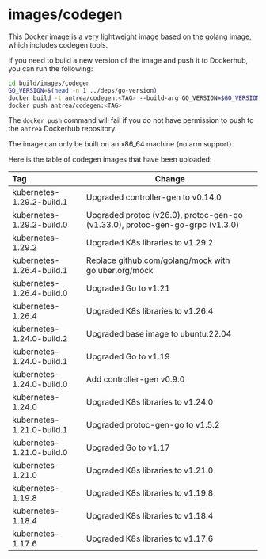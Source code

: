 # images/codegen

This Docker image is a very lightweight image based on the golang image, which
includes codegen tools.

If you need to build a new version of the image and push it to Dockerhub, you
can run the following:

```bash
cd build/images/codegen
GO_VERSION=$(head -n 1 ../deps/go-version)
docker build -t antrea/codegen:<TAG> --build-arg GO_VERSION=$GO_VERSION .
docker push antrea/codegen:<TAG>
```

The `docker push` command will fail if you do not have permission to push to the
`antrea` Dockerhub repository.

The image can only be built on an x86_64 machine (no arm support).

Here is the table of codegen images that have been uploaded:

| Tag                       | Change                                                                        |
| :------------------------ | ----------------------------------------------------------------------------- |
| kubernetes-1.29.2-build.1 | Upgraded controller-gen to v0.14.0                                            |
| kubernetes-1.29.2-build.0 | Upgraded protoc (v26.0), protoc-gen-go (v1.33.0), protoc-gen-go-grpc (v1.3.0) |
| kubernetes-1.29.2         | Upgraded K8s libraries to v1.29.2                                             |
| kubernetes-1.26.4-build.1 | Replace github.com/golang/mock with go.uber.org/mock                          |
| kubernetes-1.26.4-build.0 | Upgraded Go to v1.21                                                          |
| kubernetes-1.26.4         | Upgraded K8s libraries to v1.26.4                                             |
| kubernetes-1.24.0-build.2 | Upgraded base image to ubuntu:22.04                                           |
| kubernetes-1.24.0-build.1 | Upgraded Go to v1.19                                                          |
| kubernetes-1.24.0-build.0 | Add controller-gen v0.9.0                                                     |
| kubernetes-1.24.0         | Upgraded K8s libraries to v1.24.0                                             |
| kubernetes-1.21.0-build.1 | Upgraded protoc-gen-go to v1.5.2                                              |
| kubernetes-1.21.0-build.0 | Upgraded Go to v1.17                                                          |
| kubernetes-1.21.0         | Upgraded K8s libraries to v1.21.0                                             |
| kubernetes-1.19.8         | Upgraded K8s libraries to v1.19.8                                             |
| kubernetes-1.18.4         | Upgraded K8s libraries to v1.18.4                                             |
| kubernetes-1.17.6         | Upgraded K8s libraries to v1.17.6                                             |
